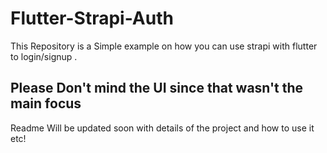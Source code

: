 # Flutter-Strapi-Auth
 This Repository is a Simple example on how you can use strapi with flutter to login/signup .
 
 
 Please Don't mind the UI since that wasn't the main focus
 --
Readme Will be updated soon with details of the project and how to use it etc!

